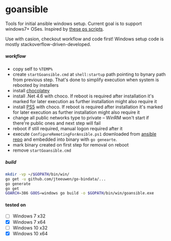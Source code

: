 # goansible

Tools for initial ansible windows setup. Current goal is to support windows7+ OSes. Inspired by [these ps scripts](https://github.com/ansible/ansible/blob/devel/examples/scripts/).

Use with casion, checkout workflow and code first! Windows setup code is mostly stackoverflow-driven-developed.

##### workflow

- copy self to `%TEMP%`
- create `startGoansible.cmd` at `shell:startup` path pointing to bynary path from previous step. That's done to simplify execution when system is rebooted by installers
- install [chocolatey](https://chocolatey.org/)
- install .Net 4.6 with choco. If reboot is required after installation it's marked for later execution as further installation might also require it
- install [PS5](https://chocolatey.org/packages/PowerShell) with choco. If reboot is required after installation it's marked for later execution as further installation might also require it
- change all public networks type to private – WinRM won't start if there're public ones and next step will fail
- reboot if still required, manual logon required after it
- execute `ConfigureRemotingForAnsible.ps1` downloaded from [ansible repo](https://github.com/ansible/ansible/blob/devel/examples/scripts/ConfigureRemotingForAnsible.ps1) and embedded into binary with `go genearte`.
- mark binary created on first step for removal on reboot
- remove `startGoansible.cmd`

##### build

```bash
mkdir -vp ~/$GOPATH/bin/win/
go get -u github.com/jteeuwen/go-bindata/...
go generate
go get
GOARCH=386 GOOS=windows go build -o $GOPATH/bin/win/goansible.exe
```

#### tested on

- [ ] Windows 7 x32
- [x] Windows 7 x64
- [ ] Windows 10 x32
- [x] Windows 10 x64
